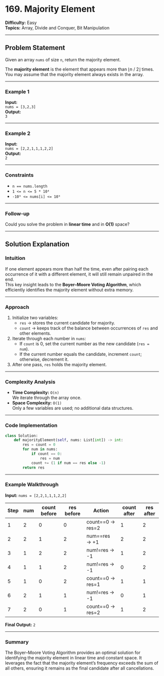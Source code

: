 # 169. Majority Element

**Difficulty:** Easy  
**Topics:** Array, Divide and Conquer, Bit Manipulation

---

## Problem Statement

Given an array `nums` of size `n`, return the majority element.

The **majority element** is the element that appears more than ⌊n / 2⌋ times.  
You may assume that the majority element always exists in the array.

---

### Example 1

**Input:**  
`nums = [3,2,3]`  
**Output:**  
`3`

---

### Example 2

**Input:**  
`nums = [2,2,1,1,1,2,2]`  
**Output:**  
`2`

---

### Constraints

- `n == nums.length`
- `1 <= n <= 5 * 10⁴`
- `-10⁹ <= nums[i] <= 10⁹`

---

### Follow-up

Could you solve the problem in **linear time** and in **O(1)** space?

---

## Solution Explanation

### Intuition

If one element appears more than half the time, even after pairing each occurrence of it with a different element, it will still remain unpaired in the end.  
This key insight leads to the **Boyer–Moore Voting Algorithm**, which efficiently identifies the majority element without extra memory.

---

### Approach

1. Initialize two variables:
   - `res` → stores the current candidate for majority.
   - `count` → keeps track of the balance between occurrences of `res` and other elements.
2. Iterate through each number in `nums`:
   - If `count` is 0, set the current number as the new candidate (`res = num`).
   - If the current number equals the candidate, increment `count`; otherwise, decrement it.
3. After one pass, `res` holds the majority element.

---

### Complexity Analysis

- **Time Complexity:** `O(n)`  
  We iterate through the array once.
- **Space Complexity:** `O(1)`  
  Only a few variables are used; no additional data structures.

---

### Code Implementation

```python
class Solution:
    def majorityElement(self, nums: List[int]) -> int:
        res = count = 0
        for num in nums:
            if count == 0:
                res = num
            count += (1 if num == res else -1)
        return res
```

---

### Example Walkthrough

**Input:**
`nums = [2,2,1,1,1,2,2]`

| Step | num | count before | res before | Action           | count after | res after |
| ---- | --- | ------------ | ---------- | ---------------- | ----------- | --------- |
| 1    | 2   | 0            | 0          | count==0 → res=2 | 1           | 2         |
| 2    | 2   | 1            | 2          | num==res → +1    | 2           | 2         |
| 3    | 1   | 2            | 2          | num!=res → -1    | 1           | 2         |
| 4    | 1   | 1            | 2          | num!=res → -1    | 0           | 2         |
| 5    | 1   | 0            | 2          | count==0 → res=1 | 1           | 1         |
| 6    | 2   | 1            | 1          | num!=res → -1    | 0           | 1         |
| 7    | 2   | 0            | 1          | count==0 → res=2 | 1           | 2         |

**Final Output:** `2`

---

### Summary

The Boyer–Moore Voting Algorithm provides an optimal solution for identifying the majority element in linear time and constant space.
It leverages the fact that the majority element’s frequency exceeds the sum of all others, ensuring it remains as the final candidate after all cancellations.
